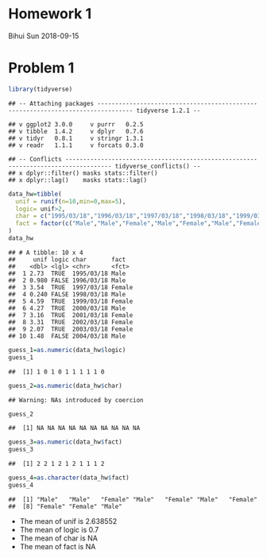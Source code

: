 Homework 1
================
Bihui Sun
2018-09-15

Problem 1
=========

``` r
library(tidyverse)
```

    ## -- Attaching packages -------------------------------------------------------------------------------- tidyverse 1.2.1 --

    ## v ggplot2 3.0.0     v purrr   0.2.5
    ## v tibble  1.4.2     v dplyr   0.7.6
    ## v tidyr   0.8.1     v stringr 1.3.1
    ## v readr   1.1.1     v forcats 0.3.0

    ## -- Conflicts ----------------------------------------------------------------------------------- tidyverse_conflicts() --
    ## x dplyr::filter() masks stats::filter()
    ## x dplyr::lag()    masks stats::lag()

``` r
data_hw=tibble(
  unif = runif(n=10,min=0,max=5),
  logic= unif>2,
  char = c("1995/03/18","1996/03/18","1997/03/18","1998/03/18","1999/03/18","2000/03/18","2001/03/18","2002/03/18","2003/03/18","2004/03/18"),
  fact = factor(c("Male","Male","Female","Male","Female","Male","Female","Female","Female","Male"))
)
data_hw
```

    ## # A tibble: 10 x 4
    ##     unif logic char       fact  
    ##    <dbl> <lgl> <chr>      <fct> 
    ##  1 2.73  TRUE  1995/03/18 Male  
    ##  2 0.980 FALSE 1996/03/18 Male  
    ##  3 3.54  TRUE  1997/03/18 Female
    ##  4 0.240 FALSE 1998/03/18 Male  
    ##  5 4.59  TRUE  1999/03/18 Female
    ##  6 4.27  TRUE  2000/03/18 Male  
    ##  7 3.16  TRUE  2001/03/18 Female
    ##  8 3.31  TRUE  2002/03/18 Female
    ##  9 2.07  TRUE  2003/03/18 Female
    ## 10 1.48  FALSE 2004/03/18 Male

``` r
guess_1=as.numeric(data_hw$logic)
guess_1
```

    ##  [1] 1 0 1 0 1 1 1 1 1 0

``` r
guess_2=as.numeric(data_hw$char)
```

    ## Warning: NAs introduced by coercion

``` r
guess_2
```

    ##  [1] NA NA NA NA NA NA NA NA NA NA

``` r
guess_3=as.numeric(data_hw$fact)
guess_3
```

    ##  [1] 2 2 1 2 1 2 1 1 1 2

``` r
guess_4=as.character(data_hw$fact)
guess_4
```

    ##  [1] "Male"   "Male"   "Female" "Male"   "Female" "Male"   "Female"
    ##  [8] "Female" "Female" "Male"

-   The mean of unif is 2.638552
-   The mean of logic is 0.7
-   The mean of char is NA
-   The mean of fact is NA
